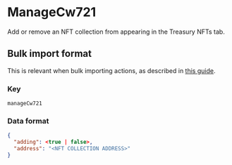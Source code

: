 # ManageCw721

Add or remove an NFT collection from appearing in the Treasury NFTs tab.

## Bulk import format

This is relevant when bulk importing actions, as described in [this
guide](https://github.com/DA0-DA0/dao-dao-ui/wiki/Bulk-importing-actions).

### Key

`manageCw721`

### Data format

```json
{
  "adding": <true | false>,
  "address": "<NFT COLLECTION ADDRESS>"
}
```
